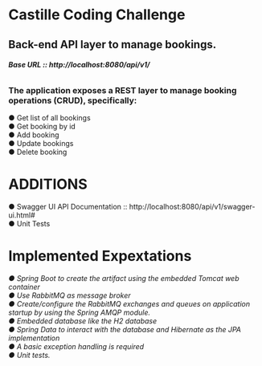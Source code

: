 # Castille Coding Challenge

## Back-end API layer to manage bookings. 

###### ***Base URL :: http://localhost:8080/api/v1/***

### The application exposes a REST layer to manage booking operations (CRUD), specifically:
● Get list of all bookings<br/>
● Get booking by id<br/>
● Add booking<br/>
● Update bookings<br/>
● Delete booking<br/>



# **ADDITIONS**
● Swagger UI API Documentation :: http://localhost:8080/api/v1/swagger-ui.html#<br/>
● Unit Tests


# Implemented Expextations

_● Spring Boot to create the artifact using the embedded Tomcat web container<br/>
● Use RabbitMQ as message broker <br/>
● Create/configure the RabbitMQ exchanges and queues on application startup by using the Spring AMQP module.<br/>
● Embedded database like the H2 database<br/>
● Spring Data to interact with the database and Hibernate as the JPA implementation<br/>
● A basic exception handling is required<br/>
● Unit tests._
